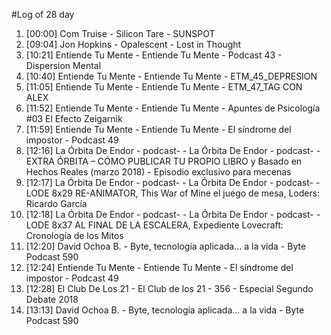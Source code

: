 #Log of 28 day

1. [00:00] Com Truise - Silicon Tare - SUNSPOT
1. [09:04] Jon Hopkins - Opalescent - Lost in Thought
1. [10:21] Entiende Tu Mente - Entiende Tu Mente - Podcast 43 - Dispersion Mental
1. [10:40] Entiende Tu Mente - Entiende Tu Mente - ETM_45_DEPRESION
1. [11:05] Entiende Tu Mente - Entiende Tu Mente - ETM_47_TAG CON ALEX
1. [11:52] Entiende Tu Mente - Entiende Tu Mente - Apuntes de Psicología #03 El Efecto Zeigarnik
1. [11:59] Entiende Tu Mente - Entiende Tu Mente - El síndrome del impostor - Podcast 49
1. [12:16] La Órbita De Endor - podcast- - La Órbita De Endor - podcast- - EXTRA ÓRBITA – CÓMO PUBLICAR TU PROPIO LIBRO y Basado en Hechos Reales (marzo 2018) - Episodio exclusivo para mecenas
1. [12:17] La Órbita De Endor - podcast- - La Órbita De Endor - podcast- - LODE 8x29 RE-ANIMATOR, This War of Mine el juego de mesa, Loders: Ricardo García
1. [12:18] La Órbita De Endor - podcast- - La Órbita De Endor - podcast- - LODE 8x37 AL FINAL DE LA ESCALERA, Expediente Lovecraft: Cronología de los Mitos
1. [12:20] David Ochoa B. - Byte, tecnología aplicada... a la vida - Byte Podcast 590
1. [12:24] Entiende Tu Mente - Entiende Tu Mente - El síndrome del impostor - Podcast 49
1. [12:28] El Club De Los 21 - El Club de los 21 - 356 - Especial Segundo Debate 2018
1. [13:13] David Ochoa B. - Byte, tecnología aplicada... a la vida - Byte Podcast 590

